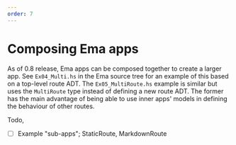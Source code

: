 ```yaml
---
order: 7
---
```


# Composing Ema apps

As of 0.8 release, Ema apps can be composed together to create a larger app. See `Ex04_Multi.hs` in the Ema source tree for an example of this based on a top-level route ADT. The `Ex05_MultiRoute.hs` example is similar but uses the `MultiRoute` type instead of defining a new route ADT. The former has the main advantage of being able to use inner apps' models in defining the behaviour of other routes.

Todo,
- [ ] Example "sub-apps"; StaticRoute, MarkdownRoute